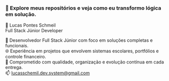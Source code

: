 ### 📂 Explore meus repositórios e veja como eu transformo lógica em solução.

🧩 Lucas Pontes Schmeil  
Full Stack Júnior Developer

🔧 Desenvolvedor Full Stack Júnior com foco em soluções completas e funcionais.  
🌐 Experiência em projetos que envolvem sistemas escolares, portfólios e controle financeiro.  
🎯 Comprometido com qualidade, organização e evolução contínua em cada entrega.  
📫 lucasschemil.dev.system@gmail.com
